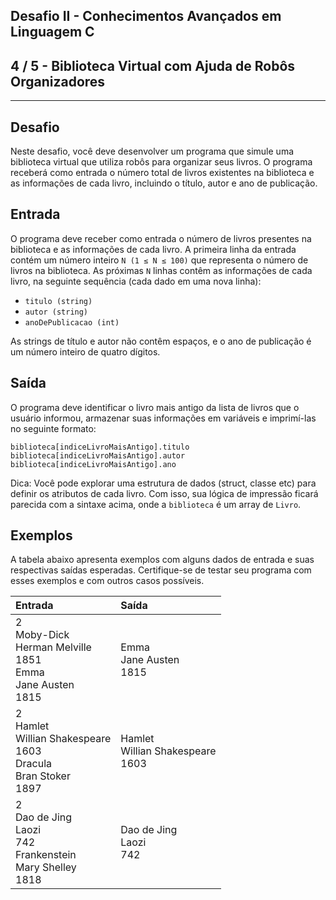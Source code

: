 Desafio II - Conhecimentos Avançados em Linguagem C
---------------------------------------------------
4 / 5 - Biblioteca Virtual com Ajuda de Robôs Organizadores
-----------------------------------------------------------

* * *

Desafio
-------

Neste desafio, você deve desenvolver um programa que simule uma biblioteca virtual que utiliza robôs para organizar seus
livros. O programa receberá como entrada o número total de livros existentes na biblioteca e as informações de cada
livro, incluindo o título, autor e ano de publicação.

Entrada
-------

O programa deve receber como entrada o número de livros presentes na biblioteca e as informações de cada livro. A
primeira linha da entrada contém um número inteiro `N (1 ≤ N ≤ 100)` que representa o número de livros na biblioteca. As
próximas `N` linhas contêm as informações de cada livro, na seguinte sequência (cada dado em uma nova linha):

* `titulo (string)`
* `autor (string)`
* `anoDePublicacao (int)`

As strings de título e autor não contêm espaços, e o ano de publicação é um número inteiro de quatro dígitos.

Saída
-----

O programa deve identificar o livro mais antigo da lista de livros que o usuário informou, armazenar suas informações em
variáveis e imprimí-las no seguinte formato:

`biblioteca[indiceLivroMaisAntigo].titulo   biblioteca[indiceLivroMaisAntigo].autor   biblioteca[indiceLivroMaisAntigo].ano`

Dica: Você pode explorar uma estrutura de dados (struct, classe etc) para definir os atributos de cada livro. Com isso,
sua lógica de impressão ficará parecida com a sintaxe acima, onde a `biblioteca` é um array de `Livro`.

Exemplos
--------

A tabela abaixo apresenta exemplos com alguns dados de entrada e suas respectivas saídas esperadas. Certifique-se de
testar seu programa com esses exemplos e com outros casos possíveis.

| Entrada                                                                      | Saída                                 |
|:-----------------------------------------------------------------------------|:--------------------------------------|
| 2<br>Moby-Dick<br>Herman Melville<br>1851<br>Emma<br>Jane Austen<br>1815     | Emma<br>Jane Austen<br>1815           |
| 2<br>Hamlet<br>Willian Shakespeare<br>1603<br>Dracula<br>Bran Stoker<br>1897 | Hamlet<br>Willian Shakespeare<br>1603 |
| 2<br>Dao de Jing<br>Laozi<br>742<br>Frankenstein<br>Mary Shelley<br>1818     | Dao de Jing<br>Laozi<br>742           |
